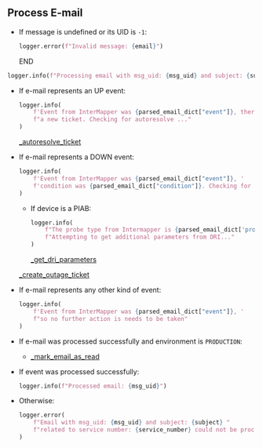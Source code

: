 ## Process E-mail

* If message is undefined or its UID is `-1`:
  ```python
  logger.error(f"Invalid message: {email}")
  ```
  END

```python
logger.info(f"Processing email with msg_uid: {msg_uid} and subject: {subject}")
```

* If e-mail represents an UP event:
  ```python
  logger.info(
      f'Event from InterMapper was {parsed_email_dict["event"]}, there is no need to create '
      f"a new ticket. Checking for autoresolve ..."
  )
  ```
  [_autoresolve_ticket](_autoresolve_ticket.md)

* If e-mail represents a DOWN event:
  ```python
  logger.info(
      f'Event from InterMapper was {parsed_email_dict["event"]}, '
      f'condition was {parsed_email_dict["condition"]}. Checking for ticket creation ...'
  )
  ```

    * If device is a PIAB:
      ```python
      logger.info(
          f"The probe type from Intermapper is {parsed_email_dict['probe_type']}."
          f"Attempting to get additional parameters from DRI..."
      )
      ```
      [_get_dri_parameters](_get_dri_parameters.md)

    [_create_outage_ticket](_create_outage_ticket.md)

* If e-mail represents any other kind of event:
  ```python
  logger.info(
      f'Event from InterMapper was {parsed_email_dict["event"]}, '
      f"so no further action is needs to be taken"
  )
  ```

* If e-mail was processed successfully and environment is `PRODUCTION`:
    * [_mark_email_as_read](_mark_email_as_read.md)

* If event was processed successfully:
  ```python
  logger.info(f"Processed email: {msg_uid}")
  ```
* Otherwise:
  ```python
  logger.error(
      f"Email with msg_uid: {msg_uid} and subject: {subject} "
      f"related to service number: {service_number} could not be processed"
  )
  ```